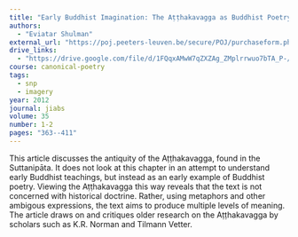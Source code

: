 ```yaml
---
title: "Early Buddhist Imagination: The Aṭṭhakavagga as Buddhist Poetry"
authors:
  - "Eviatar Shulman"
external_url: "https://poj.peeters-leuven.be/secure/POJ/purchaseform.php?id=3078169&act=&sid=&newlayout=1"
drive_links:
  - "https://drive.google.com/file/d/1FQqxAMwW7qZXZAg_ZMplrrwuo7bTA_P-/view?usp=sharing"
course: canonical-poetry
tags:
  - snp
  - imagery
year: 2012
journal: jiabs
volume: 35
number: 1-2
pages: "363--411"
---
```


This article discusses the antiquity of the Aṭṭhakavagga, found in the Suttanipāta. It does not look at this chapter in an attempt to understand early Buddhist teachings, but instead as an early example of Buddhist poetry. Viewing the Aṭṭhakavagga this way reveals that the text is not concerned with historical doctrine. Rather, using metaphors and other ambigous expressions, the text aims to produce multiple levels of meaning. The article draws on and critiques older research on the Aṭṭhakavagga by scholars such as K.R. Norman and Tilmann Vetter.
